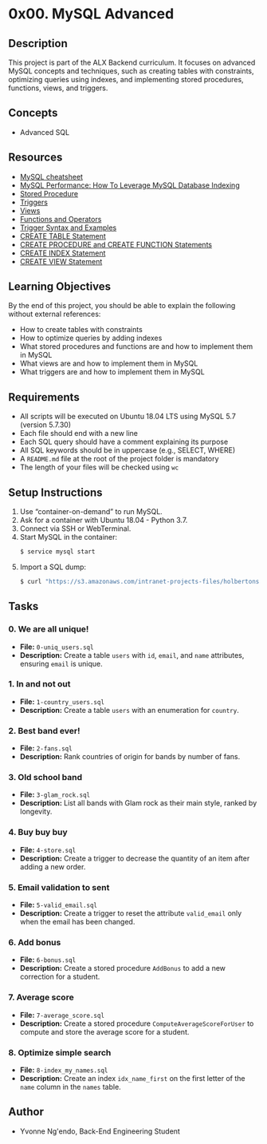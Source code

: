# 0x00. MySQL Advanced

## Description
This project is part of the ALX Backend curriculum. It focuses on advanced MySQL concepts and techniques, such as creating tables with constraints, optimizing queries using indexes, and implementing stored procedures, functions, views, and triggers. 

## Concepts
- Advanced SQL

## Resources
- [MySQL cheatsheet](https://devhints.io/mysql)
- [MySQL Performance: How To Leverage MySQL Database Indexing](https://www.sitepoint.com/using-indexes-to-improve-mysql-performance/)
- [Stored Procedure](https://dev.mysql.com/doc/refman/5.7/en/stored-routines.html)
- [Triggers](https://dev.mysql.com/doc/refman/5.7/en/triggers.html)
- [Views](https://dev.mysql.com/doc/refman/5.7/en/views.html)
- [Functions and Operators](https://dev.mysql.com/doc/refman/5.7/en/functions.html)
- [Trigger Syntax and Examples](https://dev.mysql.com/doc/refman/5.7/en/trigger-syntax.html)
- [CREATE TABLE Statement](https://dev.mysql.com/doc/refman/5.7/en/create-table.html)
- [CREATE PROCEDURE and CREATE FUNCTION Statements](https://dev.mysql.com/doc/refman/5.7/en/create-procedure.html)
- [CREATE INDEX Statement](https://dev.mysql.com/doc/refman/5.7/en/create-index.html)
- [CREATE VIEW Statement](https://dev.mysql.com/doc/refman/5.7/en/create-view.html)

## Learning Objectives
By the end of this project, you should be able to explain the following without external references:
- How to create tables with constraints
- How to optimize queries by adding indexes
- What stored procedures and functions are and how to implement them in MySQL
- What views are and how to implement them in MySQL
- What triggers are and how to implement them in MySQL

## Requirements
- All scripts will be executed on Ubuntu 18.04 LTS using MySQL 5.7 (version 5.7.30)
- Each file should end with a new line
- Each SQL query should have a comment explaining its purpose
- All SQL keywords should be in uppercase (e.g., SELECT, WHERE)
- A `README.md` file at the root of the project folder is mandatory
- The length of your files will be checked using `wc`

## Setup Instructions
1. Use “container-on-demand” to run MySQL.
2. Ask for a container with Ubuntu 18.04 - Python 3.7.
3. Connect via SSH or WebTerminal.
4. Start MySQL in the container:
    ```sh
    $ service mysql start
    ```
5. Import a SQL dump:
    ```sh
    $ curl "https://s3.amazonaws.com/intranet-projects-files/holbertonschool-higher-level_programming+/274/hbtn_0d_tvshows.sql" -s | mysql -uroot -p hbtn_0d_tvshows
    ```

## Tasks

### 0. We are all unique!
- **File:** `0-uniq_users.sql`
- **Description:** Create a table `users` with `id`, `email`, and `name` attributes, ensuring `email` is unique.

### 1. In and not out
- **File:** `1-country_users.sql`
- **Description:** Create a table `users` with an enumeration for `country`.

### 2. Best band ever!
- **File:** `2-fans.sql`
- **Description:** Rank countries of origin for bands by number of fans.

### 3. Old school band
- **File:** `3-glam_rock.sql`
- **Description:** List all bands with Glam rock as their main style, ranked by longevity.

### 4. Buy buy buy
- **File:** `4-store.sql`
- **Description:** Create a trigger to decrease the quantity of an item after adding a new order.

### 5. Email validation to sent
- **File:** `5-valid_email.sql`
- **Description:** Create a trigger to reset the attribute `valid_email` only when the email has been changed.

### 6. Add bonus
- **File:** `6-bonus.sql`
- **Description:** Create a stored procedure `AddBonus` to add a new correction for a student.

### 7. Average score
- **File:** `7-average_score.sql`
- **Description:** Create a stored procedure `ComputeAverageScoreForUser` to compute and store the average score for a student.

### 8. Optimize simple search
- **File:** `8-index_my_names.sql`
- **Description:** Create an index `idx_name_first` on the first letter of the `name` column in the `names` table.

## Author
- Yvonne Ng'endo, Back-End Engineering Student
